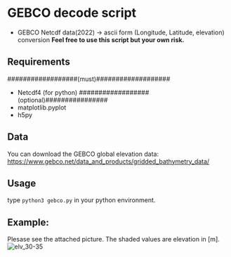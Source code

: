 # GEBCO decode script
- GEBCO Netcdf data(2022) -> ascii form (Longitude, Latitude, elevation) conversion
**Feel free to use this script but your own risk.**

## Requirements
##################(must)###################
- Netcdf4 (for python)
##################(optional)################
- matplotlib.pyplot
- h5py

## Data 
You can download the GEBCO global elevation data: 
https://www.gebco.net/data_and_products/gridded_bathymetry_data/

## Usage
type ```python3 gebco.py``` in your python environment.

## Example: 
Plesase see the attached picture. The shaded values are elevation in [m].
![elv_30-35](https://user-images.githubusercontent.com/84554010/188616191-ead6f215-200e-4287-9a9d-8921b9134681.png)
